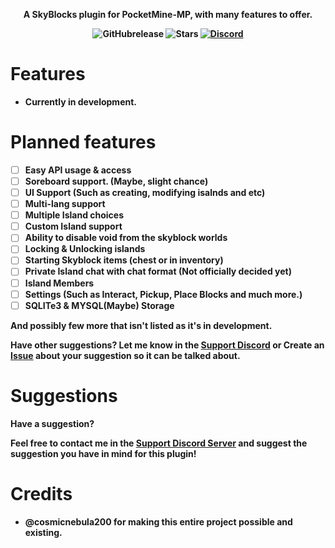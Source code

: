 <p align="center">
    <b>A SkyBlocks plugin for PocketMine-MP, with many features to offer.
</p>

<p align="center">
    <img alt="GitHubrelease" src="https://img.shields.io/github/v/release/Vecnavium-pm-pl/SkyBlocksPM?label=release&sort=semver">
      <img alt="Stars" src= "https://img.shields.io/github/stars/Vecnavium-pm-pl/SkyBlocksPM?style=for-the-badge">
    <a href="https://discord.gg/6M9tGyWPjr"><img src="https://img.shields.io/discord/837701868649709568?label=discord&color=7289DA&logo=discord" alt="Discord" /></a>
</p>

# Features 

- Currently in development.


# Planned features

- [ ] Easy API usage & access
- [ ] Soreboard support. (Maybe, slight chance)
- [ ] UI Support (Such as creating, modifying isalnds and etc)
- [ ] Multi-lang support
- [ ] Multiple Island choices
- [ ] Custom Island support
- [ ] Ability to disable void from the skyblock worlds
- [ ] Locking & Unlocking islands
- [ ] Starting Skyblock items (chest or in inventory)
- [ ] Private Island chat with chat format (Not officially decided yet)
- [ ] Island Members
- [ ] Settings (Such as Interact, Pickup, Place Blocks  and much more.)
- [ ] SQLITe3 & MYSQL(Maybe) Storage

And possibly few more that isn't listed as it's in development.

Have other suggestions? Let me know in the [Support Discord](https://discord.gg/jWFB56RqUN) or Create an [Issue](https://github.com/vecnavium-pm-pl/SkyBlocksPM/issues/new) about your suggestion so it can be talked about.

# Suggestions

Have a suggestion?

Feel free to contact me in the [Support Discord Server](https://discord.gg/jWFB56RqUN) and suggest the suggestion you have in mind for this plugin!

# Credits 

- @cosmicnebula200 for making this entire project possible and existing.
